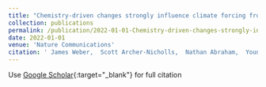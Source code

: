 ```yaml
---
title: "Chemistry-driven changes strongly influence climate forcing from vegetation emissions"
collection: publications
permalink: /publication/2022-01-01-Chemistry-driven-changes-strongly-influence-climate-forcing-from-vegetation-emissions
date: 2022-01-01
venue: 'Nature Communications'
citation: ' James Weber,  Scott Archer-Nicholls,  Nathan Abraham,  Youngsub Shin,  Paul Griffiths,  Daniel Grosvenor,  Catherine Scott,  Alex Archibald, &quot;Chemistry-driven changes strongly influence climate forcing from vegetation emissions.&quot; Nature Communications, 2022.'
---
```

Use [Google Scholar](https://scholar.google.com/scholar?q=Chemistry+driven+changes+strongly+influence+climate+forcing+from+vegetation+emissions){:target="_blank"} for full citation